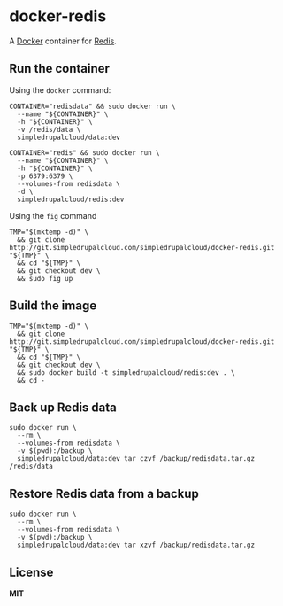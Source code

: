 # docker-redis

A [Docker](https://docker.com/) container for [Redis](http://redis.io/).

## Run the container

Using the `docker` command:

    CONTAINER="redisdata" && sudo docker run \
      --name "${CONTAINER}" \
      -h "${CONTAINER}" \
      -v /redis/data \
      simpledrupalcloud/data:dev

    CONTAINER="redis" && sudo docker run \
      --name "${CONTAINER}" \
      -h "${CONTAINER}" \
      -p 6379:6379 \
      --volumes-from redisdata \
      -d \
      simpledrupalcloud/redis:dev
      
Using the `fig` command

    TMP="$(mktemp -d)" \
      && git clone http://git.simpledrupalcloud.com/simpledrupalcloud/docker-redis.git "${TMP}" \
      && cd "${TMP}" \
      && git checkout dev \
      && sudo fig up

## Build the image
      
    TMP="$(mktemp -d)" \
      && git clone http://git.simpledrupalcloud.com/simpledrupalcloud/docker-redis.git "${TMP}" \
      && cd "${TMP}" \
      && git checkout dev \
      && sudo docker build -t simpledrupalcloud/redis:dev . \
      && cd -

## Back up Redis data

    sudo docker run \
      --rm \
      --volumes-from redisdata \
      -v $(pwd):/backup \
      simpledrupalcloud/data:dev tar czvf /backup/redisdata.tar.gz /redis/data

## Restore Redis data from a backup

    sudo docker run \
      --rm \
      --volumes-from redisdata \
      -v $(pwd):/backup \
      simpledrupalcloud/data:dev tar xzvf /backup/redisdata.tar.gz

## License

**MIT**
